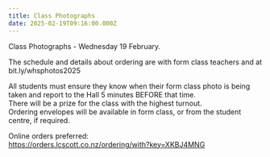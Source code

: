 ```yaml
---
title: Class Photographs
date: 2025-02-19T09:16:00.000Z
---
```

Class Photographs - Wednesday 19 February.  

The schedule and details about ordering are with form class teachers and at
bit.ly/whsphotos2025  

All students must ensure they know when their form class photo is being taken and report to the Hall 5 minutes BEFORE that time.  
There will be a prize for the class with the highest turnout.  
Ordering envelopes will be available in form class, or from the student centre, if required.  

Online orders preferred:  
https://orders.lcscott.co.nz/ordering/with?key=XKBJ4MNG
